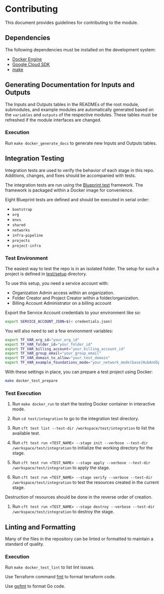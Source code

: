 # Contributing

This document provides guidelines for contributing to the module.

## Dependencies

The following dependencies must be installed on the development system:

- [Docker Engine][docker-engine]
- [Google Cloud SDK][google-cloud-sdk]
- [make]

## Generating Documentation for Inputs and Outputs

The Inputs and Outputs tables in the READMEs of the root module,
submodules, and example modules are automatically generated based on
the `variables` and `outputs` of the respective modules. These tables
must be refreshed if the module interfaces are changed.

### Execution

Run `make docker_generate_docs` to generate new Inputs and Outputs tables.

## Integration Testing

Integration tests are used to verify the behavior of each stage in this repo.
Additions, changes, and fixes should be accompanied with tests.

The integration tests are run using the [Blueprint test][blueprint-test] framework. The framework is packaged within a Docker image for convenience.

Eight Blueprint tests are defined and should be executed in serial order:

- `bootstrap`
- `org`
- `envs`
- `shared`
- `networks`
- `infra-pipeline`
- `projects`
- `project-infra`

### Test Environment

The easiest way to test the repo is in an isolated folder. The setup for such a project is defined in [test/setup](./test/setup/) directory.

To use this setup, you need a service account with:

- Organization Admin access within an organization.
- Folder Creator and Project Creator within a folder/organization.
- Billing Account Administrator on a billing account

Export the Service Account credentials to your environment like so:

```bash
export SERVICE_ACCOUNT_JSON=$(< credentials.json)
```

You will also need to set a few environment variables:

```bash
export TF_VAR_org_id="your_org_id"
export TF_VAR_folder_id="your_folder_id"
export TF_VAR_billing_account="your_billing_account_id"
export TF_VAR_group_email="your_group_email"
export TF_VAR_domain_to_allow="your_test_domain"
export TF_VAR_example_foundations_mode="your_network_mode(base|HubAndSpoke)"
```

With these settings in place, you can prepare a test project using Docker:

```bash
make docker_test_prepare
```

### Test Execution

1. Run `make docker_run` to start the testing Docker container in
   interactive mode.

1. Run `cd test/integration` to go to the integration test directory.

1. Run `cft test list --test-dir /workspace/test/integration` to list the available test.

1. Run `cft test run <TEST_NAME> --stage init --verbose --test-dir /workspace/test/integration` to initialize the working
   directory for the stage.

1. Run `cft test run <TEST_NAME> --stage apply --verbose --test-dir /workspace/test/integration` to apply the stage.

1. Run `cft test run <TEST_NAME> --stage verify --verbose --test-dir /workspace/test/integration` to test the resources created in the current stage.

Destruction of resources should be done in the reverse order of creation.

1. Run `cft test run <TEST_NAME> --stage destroy --verbose --test-dir /workspace/test/integration` to destroy the stage.

## Linting and Formatting

Many of the files in the repository can be linted or formatted to
maintain a standard of quality.

### Execution

Run `make docker_test_lint` to list lint issues.

Use Terraform command [fmt] to format terraform code.

Use [gofmt] to format Go code.

[docker-engine]: https://www.docker.com/products/docker-engine
[flake8]: https://flake8.pycqa.org/en/latest/
[fmt]: https://www.terraform.io/cli/commands/fmt
[gofmt]: https://golang.org/cmd/gofmt/
[google-cloud-sdk]: https://cloud.google.com/sdk/install
[hadolint]: https://github.com/hadolint/hadolint
[make]: https://en.wikipedia.org/wiki/Make_(software)
[shellcheck]: https://www.shellcheck.net/
[terraform-docs]: https://github.com/segmentio/terraform-docs
[terraform]: https://terraform.io/
[blueprint-test]: https://github.com/GoogleCloudPlatform/cloud-foundation-toolkit/tree/master/infra/blueprint-test
